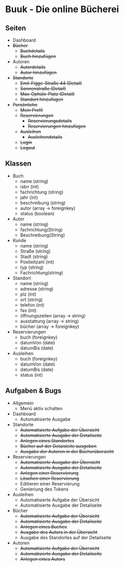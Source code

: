 # Buuk - Die online Bücherei

## Seiten

- Dashboard
- ~~Bücher~~
    - ~~Buchdetails~~
    - ~~Buch hinzufügen~~
- Autoren
    - ~~Autordetails~~
    - ~~Autor hinzufügen~~
- ~~Standorte~~
    - ~~Emil-Figge-Straße 44 (Detail)~~
    - ~~Sonnenstraße (Detail)~~
    - ~~Max-Ophüls-Platz (Detail)~~
    - ~~Standort hinzufügen~~
- ~~Persönliche~~
    - ~~Mein Profil~~
    - ~~Reservierungen~~
        - ~~Reservierungsdetails~~
        - ~~Reservierungen hinzufügen~~
    - ~~Ausleihen~~
        - ~~Ausleihendetails~~
    - ~~Login~~
    - ~~Logout~~

## Klassen

- Buch
    - name (string)
    - isbn (int)
    - fachrichtung (string)
    - jahr (int)
    - beschreibung (string)
    - autor (array -> foreignkey)
    - status (boolean)
- Autor
    - name (string)
    - fachrichtung(String)
    - Beschreibung(String)
- Kunde
    - name (string)
    - Straße (string)
    - Stadt (string)
    - Postleitzahl (int)
    - typ (string)
    - Fachrichtung(string)
- Standort
    - name (string)
    - adresse (string)
    - plz (int)
    - ort (string)
    - telefon (int)
    - fax (int)
    - öffnungszeiten (array -> string)
    - ausstattung (array -> string)
    - bücher (array -> foreignkey)
- Reservierungen
    - buch (foreignkey)
    - datumVon (date)
    - datumBis (date)
- Ausleihen
    - buch (foreignkey)
    - datumVon (date)
    - datumBis (date)
    - status (int)

## Aufgaben & Bugs
- Allgemein
    - Menü aktiv schalten
- Dashboard
    - Automatisierte Ausgabe
- Standorte
    - ~~Automatisierte Aufgabe der Übersicht~~
    - ~~Automatisierte Ausgabe der Detailseite~~
    - ~~Anlegen eines Standortes~~
    - ~~Bücher auf der Detaisleite ausgeben~~
    - ~~Ausgabe der Autoren in der Bücherübersicht~~
- Reservierungen
    - ~~Automatisierte Ausgabe der Übersicht~~
    - ~~Automatisierte Ausgabe der Detailseite~~
    - ~~Anlegen einer Reservierung~~
    - ~~Löschen einer Reservierung~~
    - Editieren einer Reservierung
    - Genieriung des Tokens
- Ausleihen
    - Automatisierte Aufgabe der Übersicht
    - Automatisierte Ausgabe der Detailseite
- Bücher
    - ~~Automatisierte Aufgabe der Übersicht~~
    - ~~Automatisierte Ausgabe der Detailseite~~
    - ~~Anlegen eines Buches~~
    - ~~Ausgabe des Autors in der Übersicht~~
    - Ausgabe des Standortes auf der Detailseite
- Autoren
    - ~~Automatisierte Aufgabe der Übersicht~~
    - ~~Automatisierte Ausgabe der Detailseite~~
    - ~~Anlegen eines Autors~~